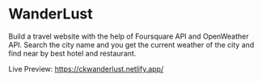 # WanderLust

Build a travel website with the help of Foursquare API and OpenWeather API. Search the city name and you get the current weather of the city and find near by best hotel and restaurant.

Live Preview: https://ckwanderlust.netlify.app/
